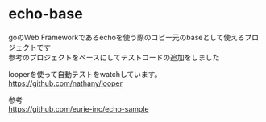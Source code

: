 # echo-base

goのWeb Frameworkであるechoを使う際のコピー元のbaseとして使えるプロジェクトです  
参考のプロジェクトをベースにしてテストコードの追加をしました  

looperを使って自動テストをwatchしています。  
https://github.com/nathany/looper

参考  
https://github.com/eurie-inc/echo-sample
